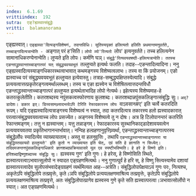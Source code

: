 ```yaml
---
index:  6.1.69
vrittiindex:  192
sutra:  एङ्?ह्यस्वात्संबुद्धेः
vritti:  balamanorama 
---
```


एङ्ह्यस्वात्। `एङ्ह्यस्वा'दित्यङ्गविशेषणं, तदन्तविधिः। सुतिस्यपृक्तं हलित्यतो हलिति प्रथमान्तमनुवर्तते, तच्चाङ्गादित्यत्रान्वेति - `अङ्गात् परं ह'सिति। `लोपो व्यो'रित्यतो `लोप' इत्यनुवर्तते। तच्च हलित्यनेन सामानाधिकरण्येनान्वेति। लुप्यते इति लोपः। कर्मणि घञ्। `संबुद्धे'रित्यवयवषष्ठी-हलित्यत्रान्वेति। ततस्च एङन्ताद्ध्रस्वान्ताच्चाङ्गात्परं यत् संबुद्ध्यवयवभूतं `तल्लुप्यते इत्यर्थः फलति। तदाह--एङन्तादित्यादिना। ननु एङ्ह्यस्वादित्यस्याङ्गधिकारस्थत्वाभावात् कथमङ्गस्य विशेष्यत्वलाभः। तस्य वा किं प्रयोजनम्। एङो ह्यस्वाच्च परं संबुद्ध्यवयवभूतं हल्लुप्यत इत्येवास्तु। तत्राह-सम्बुद्ध्यक्षिप्तस्येत्यादि। संबुद्धेः प्रत्ययत्वात्तत्प्रकृतेरङ्गत्वमर्थाल्लब्धम्। तस्य च एङा ह्यस्वेन च विशेषितत्वात्तदन्तविधौ एङन्ताद्ध्रस्वान्ताच्चाङ्गात्परं हल्लुप्यत इत्यर्थलाभादिह लोपो नेत्यर्थः। इहेत्यस्य विशेष्यमाह-हे कतरत्कुलेतीति। कतरशब्दस्य नपुंसकत्वस्फोरणाय कुलशब्दः। कतरशब्दान्नपुंसकलिङ्गात्संबुद्धिः सुः। `अद्?डादेशः। डकार इत्। डित्त्वसामथ्र्यादभत्वेऽपि टेरिति रेफादकारस्य लोपः `वाऽवसान#ए' इति चर्त्वे कतरदिति रूपम्। यदि एङ्ह्यस्वादित्यत्राङ्गस्य विशेष्यत्वं न स्यात्, तदा कतरदित्यत्र तकारस्य हलो ह्यस्वादकारात् परत्वात्संबुद्ध्यवयवत्वाच्च लोपः प्रसज्येत। अङ्गस्य विशेष्यत्वे तु न दोषः। अत्र हि टिलोपानन्तरं कतरिति रेफान्तमङ्गम्। तत्तु न ह्यस्वान्तम्। यत्तु तन्नाङ्गम्। रेफादकारस्य सुस्थानिकाद्डादेशावयवत्वेन प्रत्ययावयवतया प्रकृतिभागानन्तर्भावात्। नन्विह हल्ग्रहणानुवृत्तिव्र्यर्था, एङन्ताद्ध्रस्वान्ताच्चाङ्गात्परस्य संबुद्धेर्लोपः स्यादित्येव व्याख्यायाताम्। अस्तु वा हलनुवृत्तिः , तथापि `एङन्ताद्ध्रस्वान्ताच्चाङ्गात्परा या संबुद्धिस्तदवयवो हल्लुप्यते' इति कुतो न व्याख्यायत इति चेत्, एवं सति हे ज्ञानाति न सिध्येत्। तदिदमजन्तनपुंसकलिङ्गाधिकारे ज्ञानशब्दाप्रक्रियावासरे मूल एव स्पष्टीभविष्यति। हे हरे हे विष्णो इति। हरिशब्दाद्विष्णुशब्दाच्च संबुद्धिः सुः। `ह्यस्वस्य गुण' इति गुणः। हे हरेस्, हे विष्णोसिति स्थिते, ह्यस्वात्परत्वाऽभावात्सुलोपो न स्यादत एङ्ग्रहणमित्यर्थः। ननु गुणात्पूर्वं हे हरि स्, हे विष्णु सित्यस्यामेव दशायां ह्यस्वात्परत्वादेव सुलोपसंभवादेङ्ग्रग्रहणं व्यर्थमित्यत आह--अत्रेति। संबुद्धिलोपापेक्षयाऽयं गुणः परः, नित्यश्च, अकृतेऽपि संबुद्धिलोपे तत्प्रवृत्तेः, कृते।ञपि संबुद्धिलोपे प्रत्ययलक्षणमाश्रित्य तत्प्रवृत्तेः, कृतेऽपि संबुद्धिलोपे प्रत्ययलक्षणमाश्रित्य तत्प्रवृत्ते, अतः संबुद्धिलोपात्प्रागेव ह्यस्वस्य गुणे कृते सति ह्यस्वात्परत्वा।ञभावात्सोर्लोपो न स्यात्। अत एङ्ग्रहणमित्यर्थः। 

